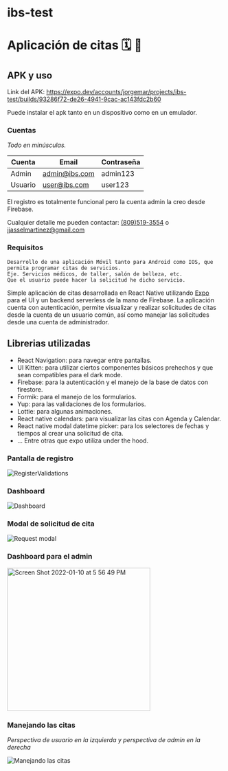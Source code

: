 # ibs-test
# Aplicación de citas 🗓️ 📆

## APK y uso

Link del APK:
https://expo.dev/accounts/jorgemar/projects/ibs-test/builds/93286f72-de26-4941-9cac-ac143fdc2b60

Puede instalar el apk tanto en un dispositivo como en un emulador.

### Cuentas

_Todo en minúsculas._

 Cuenta  | Email | Contraseña 
------------- | ------------- | ------------- 
Admin  | admin@ibs.com  | admin123
Usuario  | user@ibs.com  | user123


El registro es totalmente funcional pero la cuenta admin la creo desde Firebase.

Cualquier detalle me pueden contactar: <a href='tel:+18095193554'>(809)519-3554</a> o jjasselmartinez@gmail.com


### Requisitos
```
Desarrollo de una aplicación Móvil tanto para Android como IOS, que permita programar citas de servicios.
Eje. Servicios médicos, de taller, salón de belleza, etc.
Que el usuario puede hacer la solicitud he dicho servicio.
```

Simple aplicación de citas desarrollada en React Native utilizando <a href='https://expo.dev/' target='_blank'>Expo</a> para el UI y un backend serverless de la mano de Firebase. La aplicación cuenta con autenticación, permite visualizar y realizar solicitudes de citas desde la cuenta de un usuario común, así como manejar las solicitudes desde una cuenta de administrador. 

## Librerias utilizadas

* React Navigation: para navegar entre pantallas.
* UI Kitten: para utilizar ciertos componentes básicos prehechos y que sean compatibles para el dark mode.
* Firebase: para la autenticación y el manejo de la base de datos con firestore.
* Formik: para el manejo de los formularios.
* Yup: para las validaciones de los formularios.
* Lottie: para algunas animaciones.
* React native calendars: para visualizar las citas con Agenda y Calendar.
* React native modal datetime picker: para los selectores de fechas y tiempos al crear una solicitud de cita.
* ... Entre otras que expo utiliza under the hood.

### Pantalla de registro


![RegisterValidations](https://user-images.githubusercontent.com/22924299/148800181-7ac8fdb1-d709-4658-8786-3cae689e5e0c.gif)

### Dashboard

![Dashboard](https://user-images.githubusercontent.com/22924299/148820241-28e2a491-103c-493c-b2c1-51e365684e03.gif)

### Modal de solicitud de cita

![Request modal](https://user-images.githubusercontent.com/22924299/148844968-814df227-071a-4ecd-a395-5d89f879bfef.gif)

### Dashboard para el admin

<img width="333" alt="Screen Shot 2022-01-10 at 5 56 49 PM" src="https://user-images.githubusercontent.com/22924299/148845472-3be48008-3f22-4756-a228-5359055089fe.png">

### Manejando las citas

_Perspectiva de usuario en la izquierda y perspectiva de admin en la derecha_

![Manejando las citas](https://user-images.githubusercontent.com/22924299/148848382-a59b919a-b542-44b6-8e3e-0b100a8dc539.gif)

